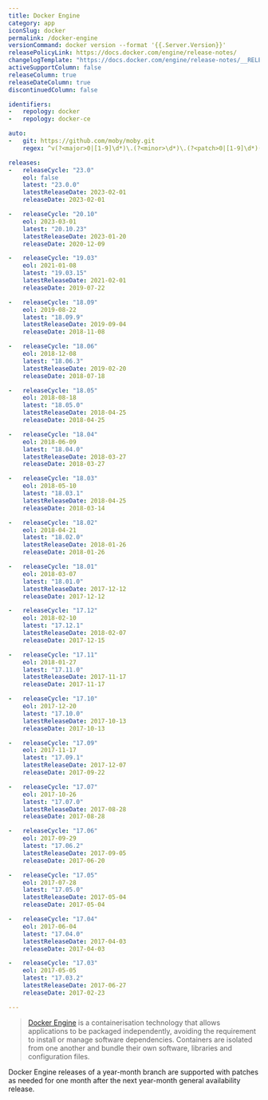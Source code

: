 ```yaml
---
title: Docker Engine
category: app
iconSlug: docker
permalink: /docker-engine
versionCommand: docker version --format '{{.Server.Version}}'
releasePolicyLink: https://docs.docker.com/engine/release-notes/
changelogTemplate: "https://docs.docker.com/engine/release-notes/__RELEASE_CYCLE__/"
activeSupportColumn: false
releaseColumn: true
releaseDateColumn: true
discontinuedColumn: false

identifiers:
-   repology: docker
-   repology: docker-ce

auto:
-   git: https://github.com/moby/moby.git
    regex: ^v(?<major>0|[1-9]\d*)\.(?<minor>\d*)\.(?<patch>0|[1-9]\d*)(-ce)?$

releases:
-   releaseCycle: "23.0"
    eol: false
    latest: "23.0.0"
    latestReleaseDate: 2023-02-01
    releaseDate: 2023-02-01

-   releaseCycle: "20.10"
    eol: 2023-03-01
    latest: "20.10.23"
    latestReleaseDate: 2023-01-20
    releaseDate: 2020-12-09

-   releaseCycle: "19.03"
    eol: 2021-01-08
    latest: "19.03.15"
    latestReleaseDate: 2021-02-01
    releaseDate: 2019-07-22

-   releaseCycle: "18.09"
    eol: 2019-08-22
    latest: "18.09.9"
    latestReleaseDate: 2019-09-04
    releaseDate: 2018-11-08

-   releaseCycle: "18.06"
    eol: 2018-12-08
    latest: "18.06.3"
    latestReleaseDate: 2019-02-20
    releaseDate: 2018-07-18

-   releaseCycle: "18.05"
    eol: 2018-08-18
    latest: "18.05.0"
    latestReleaseDate: 2018-04-25
    releaseDate: 2018-04-25

-   releaseCycle: "18.04"
    eol: 2018-06-09
    latest: "18.04.0"
    latestReleaseDate: 2018-03-27
    releaseDate: 2018-03-27

-   releaseCycle: "18.03"
    eol: 2018-05-10
    latest: "18.03.1"
    latestReleaseDate: 2018-04-25
    releaseDate: 2018-03-14

-   releaseCycle: "18.02"
    eol: 2018-04-21
    latest: "18.02.0"
    latestReleaseDate: 2018-01-26
    releaseDate: 2018-01-26

-   releaseCycle: "18.01"
    eol: 2018-03-07
    latest: "18.01.0"
    latestReleaseDate: 2017-12-12
    releaseDate: 2017-12-12

-   releaseCycle: "17.12"
    eol: 2018-02-10
    latest: "17.12.1"
    latestReleaseDate: 2018-02-07
    releaseDate: 2017-12-15

-   releaseCycle: "17.11"
    eol: 2018-01-27
    latest: "17.11.0"
    latestReleaseDate: 2017-11-17
    releaseDate: 2017-11-17

-   releaseCycle: "17.10"
    eol: 2017-12-20
    latest: "17.10.0"
    latestReleaseDate: 2017-10-13
    releaseDate: 2017-10-13

-   releaseCycle: "17.09"
    eol: 2017-11-17
    latest: "17.09.1"
    latestReleaseDate: 2017-12-07
    releaseDate: 2017-09-22

-   releaseCycle: "17.07"
    eol: 2017-10-26
    latest: "17.07.0"
    latestReleaseDate: 2017-08-28
    releaseDate: 2017-08-28

-   releaseCycle: "17.06"
    eol: 2017-09-29
    latest: "17.06.2"
    latestReleaseDate: 2017-09-05
    releaseDate: 2017-06-20

-   releaseCycle: "17.05"
    eol: 2017-07-28
    latest: "17.05.0"
    latestReleaseDate: 2017-05-04
    releaseDate: 2017-05-04

-   releaseCycle: "17.04"
    eol: 2017-06-04
    latest: "17.04.0"
    latestReleaseDate: 2017-04-03
    releaseDate: 2017-04-03

-   releaseCycle: "17.03"
    eol: 2017-05-05
    latest: "17.03.2"
    latestReleaseDate: 2017-06-27
    releaseDate: 2017-02-23

---
```


> [Docker Engine](https://www.docker.com/) is a containerisation technology that allows applications
> to be packaged independently, avoiding the requirement to install or manage software dependencies.
> Containers are isolated from one another and bundle their own software, libraries and
> configuration files.

Docker Engine releases of a year-month branch are supported with patches as needed for one month
after the next year-month general availability release.
